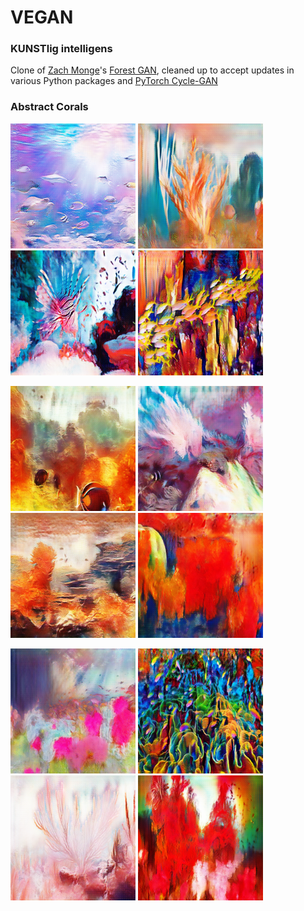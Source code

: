 # VEGAN
### KUNSTlig intelligens

Clone of [Zach Monge](https://github.com/zachmonge)'s [Forest GAN](https://github.com/zachmonge/cyclegan_forest_abstract_art_Duke_zm), cleaned up to accept updates in various Python packages and [PyTorch Cycle-GAN](https://github.com/junyanz/pytorch-CycleGAN-and-pix2pix)

### Abstract Corals
<p float="left">
  <img src="github_example_images/14.png" width="200" />
  <img src="github_example_images/22.png" width="200" /> 
  <img src="github_example_images/27.png" width="200" />
  <img src="github_example_images/48.png" width="200" />
</p>
<p float="left">
  <img src="github_example_images/61.png" width="200" />
  <img src="github_example_images/90.png" width="200" /> 
  <img src="github_example_images/94.png" width="200" />
  <img src="github_example_images/167.png" width="200" />
</p>
<p float="left">
  <img src="github_example_images/184.png" width="200" />
  <img src="github_example_images/191.png" width="200" /> 
  <img src="github_example_images/257.png" width="200" />
  <img src="github_example_images/263.png" width="200" />
</p>
